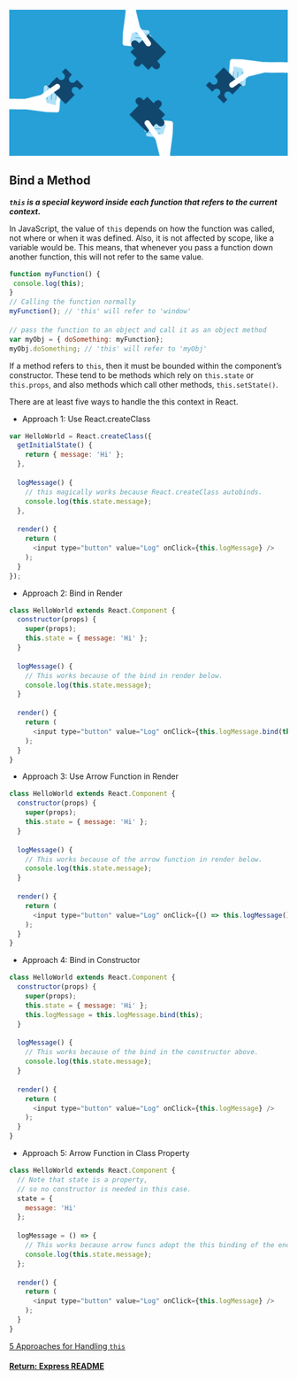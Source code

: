 ![reactBind](../../img/reactBind.png)
## Bind a Method

___`this` is a special keyword inside each function that refers to the current context.___

In JavaScript, the value of `this` depends on how the function was called, not where or when it was defined. Also, it is not affected by scope, like a variable would be. This means, that whenever you pass a function down another function, this will not refer to the same value.
```js
function myFunction() {
 console.log(this);
}
// Calling the function normally
myFunction(); // 'this' will refer to 'window'

// pass the function to an object and call it as an object method
var myObj = { doSomething: myFunction};
myObj.doSomething; // 'this' will refer to 'myObj'
```
If a method refers to `this`, then it must be bounded within the component’s constructor.
These tend to be methods which rely on `this.state` or `this.props`, and also methods which call other methods, `this.setState()`.

There are at least five ways to handle the this context in React.
- Approach 1: Use React.createClass
```js
var HelloWorld = React.createClass({
  getInitialState() {
    return { message: 'Hi' };
  },

  logMessage() {
    // this magically works because React.createClass autobinds.
    console.log(this.state.message);
  },

  render() {
    return (
      <input type="button" value="Log" onClick={this.logMessage} />
    );
  }
});
```
- Approach 2: Bind in Render
```js
class HelloWorld extends React.Component {
  constructor(props) {
    super(props);
    this.state = { message: 'Hi' };
  }

  logMessage() {
    // This works because of the bind in render below.
    console.log(this.state.message);
  }

  render() {
    return (
      <input type="button" value="Log" onClick={this.logMessage.bind(this)} />
    );
  }
}
```
- Approach 3: Use Arrow Function in Render
```js
class HelloWorld extends React.Component {
  constructor(props) {
    super(props);
    this.state = { message: 'Hi' };
  }

  logMessage() {
    // This works because of the arrow function in render below.
    console.log(this.state.message);
  }

  render() {
    return (
      <input type="button" value="Log" onClick={() => this.logMessage()} />
    );
  }
}
```
- Approach 4: Bind in Constructor
```js
class HelloWorld extends React.Component {
  constructor(props) {
    super(props);
    this.state = { message: 'Hi' };
    this.logMessage = this.logMessage.bind(this);
  }

  logMessage() {
    // This works because of the bind in the constructor above.
    console.log(this.state.message);
  }

  render() {
    return (
      <input type="button" value="Log" onClick={this.logMessage} />
    );
  }
}
```
- Approach 5: Arrow Function in Class Property
```js
class HelloWorld extends React.Component {
  // Note that state is a property,
  // so no constructor is needed in this case.
  state = {
    message: 'Hi'
  };

  logMessage = () => {
    // This works because arrow funcs adopt the this binding of the enclosing scope.
    console.log(this.state.message);
  };

  render() {
    return (
      <input type="button" value="Log" onClick={this.logMessage} />
    );
  }
}
```
[5 Approaches for Handling `this`](https://medium.freecodecamp.org/react-binding-patterns-5-approaches-for-handling-this-92c651b5af56)

#### [Return: Express README](../../README.md)
